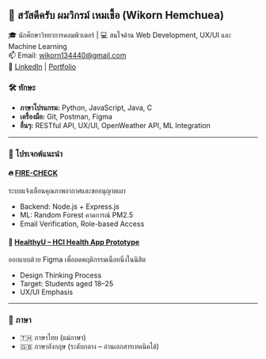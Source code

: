 ## 👋 สวัสดีครับ ผมวิกรม์ เหมเชื้อ (Wikorn Hemchuea)

🎓 นักศึกษาวิทยาการคอมพิวเตอร์ | 💻 สนใจด้าน Web Development, UX/UI และ Machine Learning  
📫 Email: wikorn134440@gmail.com  
🔗 [LinkedIn](https://linkedin.com/in/yourusername) | [Portfolio](https://yourportfolio.com)

### 🛠 ทักษะ
- **ภาษาโปรแกรม:** Python, JavaScript, Java, C  
- **เครื่องมือ:** Git, Postman, Figma  
- **อื่นๆ:** RESTful API, UX/UI, OpenWeather API, ML Integration

---

### 🌟 โปรเจกต์แนะนำ

#### 🔥 [FIRE-CHECK](https://github.com/yourusername/fire-check-pm25)
ระบบแจ้งเตือนคุณภาพอากาศและขออนุญาตเผา  
- Backend: Node.js + Express.js  
- ML: Random Forest คาดการณ์ PM2.5  
- Email Verification, Role-based Access

#### 🧍 [HealthyU – HCI Health App Prototype](https://github.com/yourusername/hci-health-app)
ออกแบบด้วย Figma เพื่อลดพฤติกรรมเนือยนิ่งในนิสิต  
- Design Thinking Process  
- Target: Students aged 18–25  
- UX/UI Emphasis

---

### 📌 ภาษา
- 🇹🇭 ภาษาไทย (แม่ภาษา)  
- 🇬🇧 ภาษาอังกฤษ (ระดับกลาง – อ่านเอกสารเทคนิคได้)
